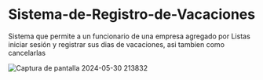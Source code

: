 # Sistema-de-Registro-de-Vacaciones
Sistema que permite a un funcionario de una empresa agregado por Listas iniciar sesión y registrar sus dias de vacaciones, asi tambien como cancelarlas

![Captura de pantalla 2024-05-30 213832](https://github.com/dayronmyrie/SistemaVacaciones/assets/120540128/4d7968d8-d157-4f05-86c6-190de63c3307)
